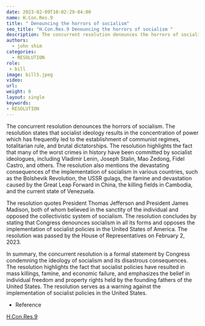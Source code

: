 ```yaml
---
date: 2023-02-09T10:02:29-04:00
name: H.Con.Res.9  
title: " Denouncing the horrors of socialism"
seo_title: "H.Con.Res.9 Denouncing the horrors of socialism "
description: The concurrent resolution denounces the horrors of socialism.
authors:
  - john shim
categories:
  - RESOLUTION
role:
 - bill
image: bill5.jpeg
video:
url: 
weight: 0
layout: single
keywords:
- RESOLUTION
---
```


The concurrent resolution denounces the horrors of socialism. The resolution states that socialist ideology results in the concentration of power which has frequently led to the establishment of communist regimes, totalitarian rule, and brutal dictatorships. The resolution highlights the fact that many of the worst crimes in history have been committed by socialist ideologues, including Vladimir Lenin, Joseph Stalin, Mao Zedong, Fidel Castro, and others. The resolution also mentions the devastating consequences of the implementation of socialism in various countries, such as the Bolshevik Revolution, the USSR gulags, the famine and devastation caused by the Great Leap Forward in China, the killing fields in Cambodia, and the current state of Venezuela.

The resolution quotes President Thomas Jefferson and President James Madison, both of whom believed in the sanctity of the individual and opposed the collectivistic system of socialism. The resolution concludes by stating that Congress denounces socialism in all its forms and opposes the implementation of socialist policies in the United States of America. The resolution was passed by the House of Representatives on February 2, 2023.

In summary, the concurrent resolution is a formal statement by Congress condemning the ideology of socialism and its disastrous consequences. The resolution highlights the fact that socialist policies have resulted in mass killings, famine, and economic failure, and emphasizes the belief in individual freedom and property rights held by the founding fathers of the United States. The resolution serves as a warning against the implementation of socialist policies in the United States.


- Reference

[H.Con.Res.9 ](https://www.congress.gov/bill/118th-congress/house-concurrent-resolution/9)

